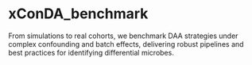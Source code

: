 # xConDA_benchmark
From simulations to real cohorts, we benchmark DAA strategies under complex confounding and batch effects, delivering robust pipelines and best practices for identifying differential microbes.
